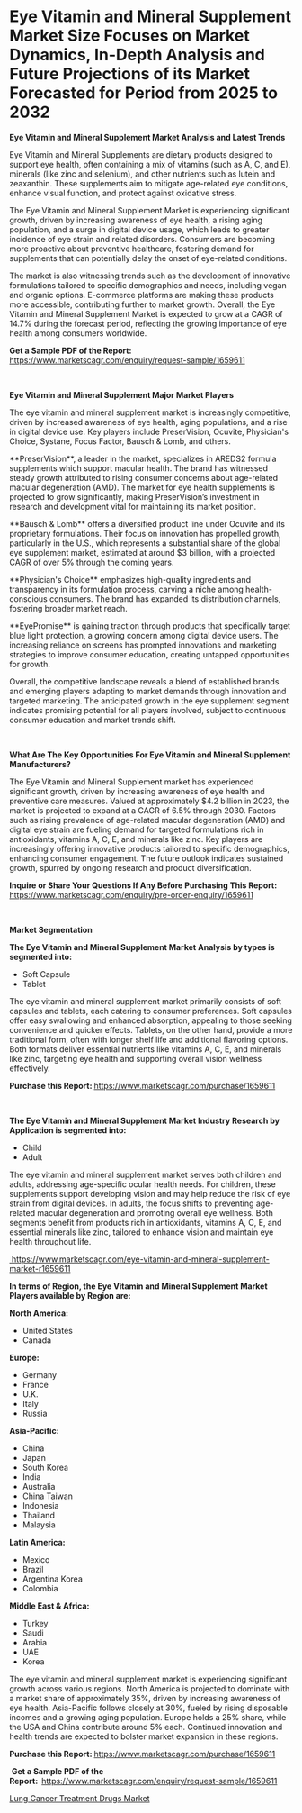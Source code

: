 <p><h1>Eye Vitamin and Mineral Supplement Market Size Focuses on Market Dynamics, In-Depth Analysis and Future Projections of its Market Forecasted for Period from 2025 to 2032</h1></p><p><strong>Eye Vitamin and Mineral Supplement Market Analysis and Latest Trends</strong></p>
<p><p>Eye Vitamin and Mineral Supplements are dietary products designed to support eye health, often containing a mix of vitamins (such as A, C, and E), minerals (like zinc and selenium), and other nutrients such as lutein and zeaxanthin. These supplements aim to mitigate age-related eye conditions, enhance visual function, and protect against oxidative stress.</p><p>The Eye Vitamin and Mineral Supplement Market is experiencing significant growth, driven by increasing awareness of eye health, a rising aging population, and a surge in digital device usage, which leads to greater incidence of eye strain and related disorders. Consumers are becoming more proactive about preventive healthcare, fostering demand for supplements that can potentially delay the onset of eye-related conditions.</p><p>The market is also witnessing trends such as the development of innovative formulations tailored to specific demographics and needs, including vegan and organic options. E-commerce platforms are making these products more accessible, contributing further to market growth. Overall, the Eye Vitamin and Mineral Supplement Market is expected to grow at a CAGR of 14.7% during the forecast period, reflecting the growing importance of eye health among consumers worldwide.</p></p>
<p><strong>Get a Sample PDF of the Report:&nbsp;</strong> <a href="https://www.marketscagr.com/enquiry/request-sample/1659611?utm_campaign=3096&utm_medium=2&utm_source=Github&utm_content=ia&utm_term=08032025&utm_id=eye-vitamin-and-mineral-supplement">https://www.marketscagr.com/enquiry/request-sample/1659611</a></p>
<p>&nbsp;</p>
<p><strong>Eye Vitamin and Mineral Supplement Major Market Players</strong></p>
<p><p>The eye vitamin and mineral supplement market is increasingly competitive, driven by increased awareness of eye health, aging populations, and a rise in digital device use. Key players include PreserVision, Ocuvite, Physician's Choice, Systane, Focus Factor, Bausch & Lomb, and others.</p><p>**PreserVision**, a leader in the market, specializes in AREDS2 formula supplements which support macular health. The brand has witnessed steady growth attributed to rising consumer concerns about age-related macular degeneration (AMD). The market for eye health supplements is projected to grow significantly, making PreserVision’s investment in research and development vital for maintaining its market position.</p><p>**Bausch & Lomb** offers a diversified product line under Ocuvite and its proprietary formulations. Their focus on innovation has propelled growth, particularly in the U.S., which represents a substantial share of the global eye supplement market, estimated at around $3 billion, with a projected CAGR of over 5% through the coming years.</p><p>**Physician's Choice** emphasizes high-quality ingredients and transparency in its formulation process, carving a niche among health-conscious consumers. The brand has expanded its distribution channels, fostering broader market reach.</p><p>**EyePromise** is gaining traction through products that specifically target blue light protection, a growing concern among digital device users. The increasing reliance on screens has prompted innovations and marketing strategies to improve consumer education, creating untapped opportunities for growth.</p><p>Overall, the competitive landscape reveals a blend of established brands and emerging players adapting to market demands through innovation and targeted marketing. The anticipated growth in the eye supplement segment indicates promising potential for all players involved, subject to continuous consumer education and market trends shift.</p></p>
<p>&nbsp;</p>
<p><strong>What Are The Key Opportunities For Eye Vitamin and Mineral Supplement Manufacturers?</strong></p>
<p><p>The Eye Vitamin and Mineral Supplement market has experienced significant growth, driven by increasing awareness of eye health and preventive care measures. Valued at approximately $4.2 billion in 2023, the market is projected to expand at a CAGR of 6.5% through 2030. Factors such as rising prevalence of age-related macular degeneration (AMD) and digital eye strain are fueling demand for targeted formulations rich in antioxidants, vitamins A, C, E, and minerals like zinc. Key players are increasingly offering innovative products tailored to specific demographics, enhancing consumer engagement. The future outlook indicates sustained growth, spurred by ongoing research and product diversification.</p></p>
<p><strong>Inquire or Share Your Questions If Any Before Purchasing This Report:</strong> <a href="https://www.marketscagr.com/enquiry/pre-order-enquiry/1659611?utm_campaign=3096&utm_medium=2&utm_source=Github&utm_content=ia&utm_term=08032025&utm_id=eye-vitamin-and-mineral-supplement">https://www.marketscagr.com/enquiry/pre-order-enquiry/1659611</a></p>
<p>&nbsp;</p>
<p><strong>Market Segmentation</strong></p>
<p><strong>The Eye Vitamin and Mineral Supplement Market Analysis by types is segmented into:</strong></p>
<p><ul><li>Soft Capsule</li><li>Tablet</li></ul></p>
<p><p>The eye vitamin and mineral supplement market primarily consists of soft capsules and tablets, each catering to consumer preferences. Soft capsules offer easy swallowing and enhanced absorption, appealing to those seeking convenience and quicker effects. Tablets, on the other hand, provide a more traditional form, often with longer shelf life and additional flavoring options. Both formats deliver essential nutrients like vitamins A, C, E, and minerals like zinc, targeting eye health and supporting overall vision wellness effectively.</p></p>
<p><strong>Purchase this Report:&nbsp;</strong><a href="https://www.marketscagr.com/purchase/1659611?utm_campaign=3096&utm_medium=2&utm_source=Github&utm_content=ia&utm_term=08032025&utm_id=eye-vitamin-and-mineral-supplement">https://www.marketscagr.com/purchase/1659611</a></p>
<p>&nbsp;</p>
<p><strong>The Eye Vitamin and Mineral Supplement Market Industry Research by Application is segmented into:</strong></p>
<p><ul><li>Child</li><li>Adult</li></ul></p>
<p><p>The eye vitamin and mineral supplement market serves both children and adults, addressing age-specific ocular health needs. For children, these supplements support developing vision and may help reduce the risk of eye strain from digital devices. In adults, the focus shifts to preventing age-related macular degeneration and promoting overall eye wellness. Both segments benefit from products rich in antioxidants, vitamins A, C, E, and essential minerals like zinc, tailored to enhance vision and maintain eye health throughout life.</p></p>
<p><a href="https://www.marketscagr.com/eye-vitamin-and-mineral-supplement-market-r1659611?utm_campaign=3096&utm_medium=2&utm_source=Github&utm_content=ia&utm_term=08032025&utm_id=eye-vitamin-and-mineral-supplement">&nbsp;https://www.marketscagr.com/eye-vitamin-and-mineral-supplement-market-r1659611</a></p>
<p><strong>In terms of Region, the Eye Vitamin and Mineral Supplement Market Players available by Region are:</strong></p>
<p>
    <p> <strong> North America: </strong>
        <ul>
            <li>United States</li>
            <li>Canada</li>
        </ul>
        </p> 
    <p> <strong> Europe: </strong>
        <ul>
            <li>Germany</li>
            <li>France</li>
            <li>U.K.</li>
            <li>Italy</li>
            <li>Russia</li>
        </ul>
        </p> 
    <p> <strong> Asia-Pacific: </strong>
        <ul>
            <li>China</li>
            <li>Japan</li>
            <li>South Korea</li>
            <li>India</li>
            <li>Australia</li>
            <li>China Taiwan</li>
            <li>Indonesia</li>
            <li>Thailand</li>
            <li>Malaysia</li>
        </ul>
        </p> 
    <p> <strong> Latin America: </strong>
        <ul>
            <li>Mexico</li>
            <li>Brazil</li>
            <li>Argentina Korea</li>
            <li>Colombia</li>
        </ul>
        </p> 
    <p> <strong> Middle East & Africa: </strong>
        <ul>
            <li>Turkey</li>
            <li>Saudi</li>
            <li>Arabia</li>
            <li>UAE</li>
            <li>Korea</li>
        </ul>
    </p>
    </p>
<p><p>The eye vitamin and mineral supplement market is experiencing significant growth across various regions. North America is projected to dominate with a market share of approximately 35%, driven by increasing awareness of eye health. Asia-Pacific follows closely at 30%, fueled by rising disposable incomes and a growing aging population. Europe holds a 25% share, while the USA and China contribute around 5% each. Continued innovation and health trends are expected to bolster market expansion in these regions.</p></p>
<p><strong>Purchase this Report: </strong><a href="https://www.marketscagr.com/purchase/1659611?utm_campaign=3096&utm_medium=2&utm_source=Github&utm_content=ia&utm_term=08032025&utm_id=eye-vitamin-and-mineral-supplement">https://www.marketscagr.com/purchase/1659611</a></p>
<p>&nbsp;<strong>Get a Sample PDF of the Report:&nbsp;&nbsp;</strong><a href="https://www.marketscagr.com/enquiry/request-sample/1659611?utm_campaign=3096&utm_medium=2&utm_source=Github&utm_content=ia&utm_term=08032025&utm_id=eye-vitamin-and-mineral-supplement">https://www.marketscagr.com/enquiry/request-sample/1659611</a></p>
<p><strong></strong></p>
<p><p><a href="https://github.com/leehihkl/Market-Research-Report-List-1/blob/main/lung-cancer-treatment-drugs-market.md?utm_campaign=3096&utm_medium=2&utm_source=Github&utm_content=ia&utm_term=08032025&utm_id=eye-vitamin-and-mineral-supplement">Lung Cancer Treatment Drugs Market</a></p></p>